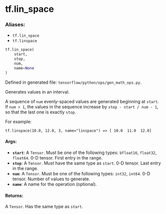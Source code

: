 <div itemscope itemtype="http://developers.google.com/ReferenceObject">
<meta itemprop="name" content="tf.lin_space" />
<meta itemprop="path" content="Stable" />
</div>

# tf.lin_space

### Aliases:

* `tf.lin_space`
* `tf.linspace`

``` python
tf.lin_space(
    start,
    stop,
    num,
    name=None
)
```



Defined in generated file: `tensorflow/python/ops/gen_math_ops.py`.

Generates values in an interval.

A sequence of `num` evenly-spaced values are generated beginning at `start`.
If `num > 1`, the values in the sequence increase by `stop - start / num - 1`,
so that the last one is exactly `stop`.

For example:

```
tf.linspace(10.0, 12.0, 3, name="linspace") => [ 10.0  11.0  12.0]
```

#### Args:

* <b>`start`</b>: A `Tensor`. Must be one of the following types: `bfloat16`, `float32`, `float64`.
    0-D tensor. First entry in the range.
* <b>`stop`</b>: A `Tensor`. Must have the same type as `start`.
    0-D tensor. Last entry in the range.
* <b>`num`</b>: A `Tensor`. Must be one of the following types: `int32`, `int64`.
    0-D tensor. Number of values to generate.
* <b>`name`</b>: A name for the operation (optional).


#### Returns:

A `Tensor`. Has the same type as `start`.